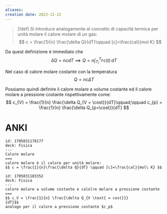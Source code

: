 ```yaml
---
aliases: 
creation date: 2023-12-22
---
```


> [!def]
> Si introduce analogamente al concetto di capacità termica per unità molare il calore molare di un gas:
> $$ c = \frac{1}{n} \frac{\delta Q}{dT}\qquad [c]=\frac{cal}{mol K}  $$
> 

Da quest definizione è immediato che
$$ \delta Q = ncdT \implies Q= n \int _{T_{i}}^{T_{p}} \!c(t) \, \mathrm{d}T  $$

Nel caso di calore molare costante con la temperatura
$$ Q = nc\Delta T $$

Possiamo quindi definire il calore molare a volume costante ed il calore molare a pressione costante rispettivamente come:
$$ c_{V} = \frac{1}{n} \frac{\delta Q_{V = \cost}}{dT}\qquad;\qquad c_{p} = \frac{1}{n} \frac{\delta Q_{p=\cost}}{dT} $$


# ANKI

```anki
id: 1705831178177
deck: Fisica
---
Calore molare
===
calore molare è il calore per unità molare:
$$ c = \frac{1}{n}\frac{\delta Q}{dT} \qquad [c]=\frac{cal}{mol\ K} $$
```
```anki
id: 1705831183352
deck: Fisica
---
calore molare a volume costante e calolre molare a pressione costante
===
$$ c_V = \frac{1}{n} \frac{\delta Q_{V \text{ = cost}}}
{dT}$$
analogo per il calore a pressione costante $c_p$
```

